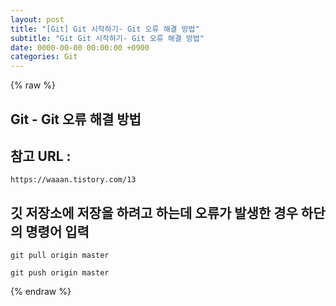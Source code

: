 ```yaml
---  
layout: post  
title: "[Git] Git 시작하기- Git 오류 해결 방법"  
subtitle: "Git Git 시작하기- Git 오류 해결 방법"  
date: 0000-00-00 00:00:00 +0900  
categories: Git  
---  
```

{% raw %}  
## Git - Git 오류 해결 방법  
  
## 참고 URL :  
	https://waaan.tistory.com/13  
  
## 깃 저장소에 저장을 하려고 하는데 오류가 발생한 경우 하단의 명령어 입력  
  
	git pull origin master  
  
	git push origin master  
  
{% endraw %}